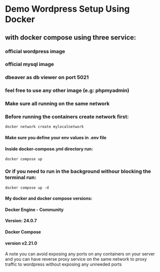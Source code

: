 # Demo Wordpress Setup Using Docker
## with docker compose using three service: 
### official wordpress image
### official mysql image
### dbeaver as db viewer on port 5021 
### feel free to use any other image (e.g: phpmyadmin) 
### Make sure all running on the same network

### Before running the containers create network first:
```console
docker network create mylocalnetwork
```
#### Make sure you define your env values in .env file



#### Inside docker-compose.yml directory run:
```console
docker compose up
```
### Or if you need to run in the background withour blocking the terminal run:
```console
docker compose up -d
```

#### My docker and docker compose versions:

#### Docker Engine - Community
#### Version: 24.0.7

#### Docker Compose 
#### version v2.21.0

A note you can avoid exposing any ports on any containers on your server
and you can have reverse proxy service on the same network to proxy traffic to wordpress
without exposing any unneeded ports